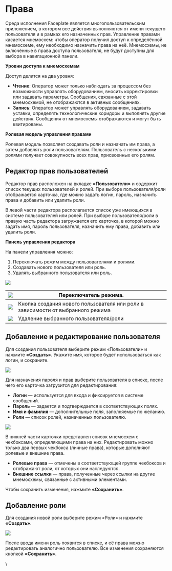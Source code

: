 # Права

Среда исполнения Faceplate является многопользовательским приложением, в котором все действия выполняются от имени текущего пользователя и в рамках его назначенных прав. Управление правами касается мнемосхем: чтобы оператор получил доступ к определённой мнемосхеме, ему необходимо назначить права на неё. Мнемосхемы, не включённые в права доступа пользователя, не будут доступны для выбора в навигационной панели.

**Уровни доступа к мнемосхемам**

Доступ делится на два уровня:

- **Чтение**: Оператор может только наблюдать за процессом без возможности управлять оборудованием, вносить корректировки или задавать параметры. Сообщения, связанные с этой мнемосхемой, не отображаются в активных сообщениях.
- **Запись**: Оператор может управлять оборудованием, задавать уставки, определять технологические коридоры и выполнять другие действия. Сообщения от мнемосхемы отображаются и могут быть квитированы.

**Ролевая модель управления правами**

Ролевая модель позволяет создавать роли и назначать им права, а затем добавлять роли пользователям. Пользователь с несколькими ролями получает совокупность всех прав, присвоенных его ролям.
## **Редактор прав пользователей**
Редактор прав расположен на вкладке **«Пользователи»** и содержит список текущих пользователей и ролей. При выборе пользователя/роли отображается карточка, где можно задать логин, пароль, назначить права и добавить или удалить роли.

В левой части редактора располагается список уже имеющихся в системе пользователей или ролей. При выборе пользователя/роли в правую часть редактора загружается его карточка, в которой можно задать имя, пароль пользователя, назначить ему права, добавить или удалить роли.

**Панель управления редактора**

На панели управления можно:

1. Переключать режим между пользователями и ролями.
1. Создавать нового пользователя или роль.
1. Удалять выбранного пользователя или роль.

![](Aspose.Words.7441ff5d-4438-4344-865f-96a86af8cdae.001.png)

|![](Aspose.Words.7441ff5d-4438-4344-865f-96a86af8cdae.002.png)|Переключатель режима.|
| - | - |
|![](Aspose.Words.7441ff5d-4438-4344-865f-96a86af8cdae.003.png)|Кнопка создания нового пользователя или роли в зависимости от выбранного режима|
|![](Aspose.Words.7441ff5d-4438-4344-865f-96a86af8cdae.004.png)|Удаление выбранного пользователя/роли|

## **Добавление и редактирование пользователя**
Для создания пользователя выберите режим «Пользователи» и нажмите **«Создать»**. Укажите имя, которое будет использоваться как логин, и сохраните.

![](Aspose.Words.7441ff5d-4438-4344-865f-96a86af8cdae.005.png)

Для назначения пароля и прав выберите пользователя в списке, после чего его карточка загрузится для редактирования:

- **Логин** — используется для входа и фиксируется в системе сообщений.
- **Пароль** — задается и подтверждается в соответствующих полях.
- **Имя и фамилия** — дополнительные поля, заполняемые по желанию.
- **Роли** — список ролей, назначенных пользователю.

![](Aspose.Words.7441ff5d-4438-4344-865f-96a86af8cdae.006.png)

В нижней части карточки представлен список мнемосхем с чекбоксами, определяющими права на них. Редактировать можно только два первых чекбокса (личные права), которые дополняют ролевые и внешние права.

- **Ролевые права** — отмечены в соответствующей группе чекбоксов и отображают роли, от которых они наследуются.
- **Внешние ссылки** — права, полученные через ссылки на другие мнемосхемы, связанные с активными элементами.

Чтобы сохранить изменения, нажмите **«Сохранить»**.

## **Добавление роли**
Для создания новой роли выберите режим «Роли» и нажмите **«Создать»**. 

![](Aspose.Words.7441ff5d-4438-4344-865f-96a86af8cdae.007.png)

После ввода имени роль появится в списке, и её права можно редактировать аналогично пользователю. Все изменения сохраняются кнопкой **«Сохранить»**.

\
